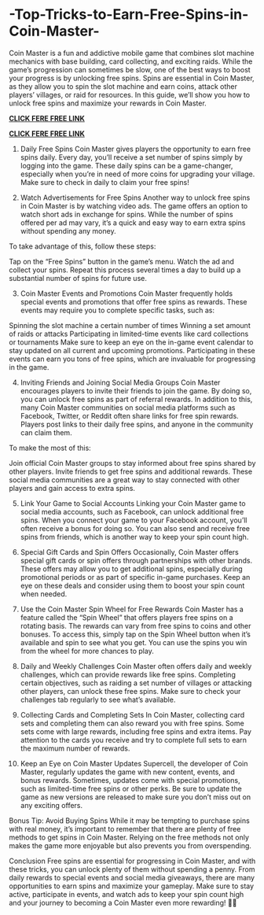 # -Top-Tricks-to-Earn-Free-Spins-in-Coin-Master-
Coin Master is a fun and addictive mobile game that combines slot machine mechanics with base building, card collecting, and exciting raids. While the game’s progression can sometimes be slow, one of the best ways to boost your progress is by unlocking free spins. Spins are essential in Coin Master, as they allow you to spin the slot machine and earn coins, attack other players’ villages, or raid for resources. In this guide, we’ll show you how to unlock free spins and maximize your rewards in Coin Master.

**[CLICK FERE FREE LINK](https://tinyurl.com/coinmastarnew2025)**

**[CLICK FERE FREE LINK](https://tinyurl.com/coinmastarnew2025)**

1. Daily Free Spins
Coin Master gives players the opportunity to earn free spins daily. Every day, you’ll receive a set number of spins simply by logging into the game. These daily spins can be a game-changer, especially when you’re in need of more coins for upgrading your village. Make sure to check in daily to claim your free spins!

2. Watch Advertisements for Free Spins
Another way to unlock free spins in Coin Master is by watching video ads. The game offers an option to watch short ads in exchange for spins. While the number of spins offered per ad may vary, it’s a quick and easy way to earn extra spins without spending any money.

To take advantage of this, follow these steps:

Tap on the “Free Spins” button in the game’s menu.
Watch the ad and collect your spins.
Repeat this process several times a day to build up a substantial number of spins for future use.

3. Coin Master Events and Promotions
Coin Master frequently holds special events and promotions that offer free spins as rewards. These events may require you to complete specific tasks, such as:

Spinning the slot machine a certain number of times
Winning a set amount of raids or attacks
Participating in limited-time events like card collections or tournaments
Make sure to keep an eye on the in-game event calendar to stay updated on all current and upcoming promotions. Participating in these events can earn you tons of free spins, which are invaluable for progressing in the game.

4. Inviting Friends and Joining Social Media Groups
Coin Master encourages players to invite their friends to join the game. By doing so, you can unlock free spins as part of referral rewards. In addition to this, many Coin Master communities on social media platforms such as Facebook, Twitter, or Reddit often share links for free spin rewards. Players post links to their daily free spins, and anyone in the community can claim them.

To make the most of this:

Join official Coin Master groups to stay informed about free spins shared by other players.
Invite friends to get free spins and additional rewards.
These social media communities are a great way to stay connected with other players and gain access to extra spins.

5. Link Your Game to Social Accounts
Linking your Coin Master game to social media accounts, such as Facebook, can unlock additional free spins. When you connect your game to your Facebook account, you’ll often receive a bonus for doing so. You can also send and receive free spins from friends, which is another way to keep your spin count high.

6. Special Gift Cards and Spin Offers
Occasionally, Coin Master offers special gift cards or spin offers through partnerships with other brands. These offers may allow you to get additional spins, especially during promotional periods or as part of specific in-game purchases. Keep an eye on these deals and consider using them to boost your spin count when needed.

7. Use the Coin Master Spin Wheel for Free Rewards
Coin Master has a feature called the “Spin Wheel” that offers players free spins on a rotating basis. The rewards can vary from free spins to coins and other bonuses. To access this, simply tap on the Spin Wheel button when it’s available and spin to see what you get. You can use the spins you win from the wheel for more chances to play.

8. Daily and Weekly Challenges
Coin Master often offers daily and weekly challenges, which can provide rewards like free spins. Completing certain objectives, such as raiding a set number of villages or attacking other players, can unlock these free spins. Make sure to check your challenges tab regularly to see what’s available.

9. Collecting Cards and Completing Sets
In Coin Master, collecting card sets and completing them can also reward you with free spins. Some sets come with large rewards, including free spins and extra items. Pay attention to the cards you receive and try to complete full sets to earn the maximum number of rewards.

10. Keep an Eye on Coin Master Updates
Supercell, the developer of Coin Master, regularly updates the game with new content, events, and bonus rewards. Sometimes, updates come with special promotions, such as limited-time free spins or other perks. Be sure to update the game as new versions are released to make sure you don’t miss out on any exciting offers.

Bonus Tip: Avoid Buying Spins
While it may be tempting to purchase spins with real money, it’s important to remember that there are plenty of free methods to get spins in Coin Master. Relying on the free methods not only makes the game more enjoyable but also prevents you from overspending.

Conclusion
Free spins are essential for progressing in Coin Master, and with these tricks, you can unlock plenty of them without spending a penny. From daily rewards to special events and social media giveaways, there are many opportunities to earn spins and maximize your gameplay. Make sure to stay active, participate in events, and watch ads to keep your spin count high and your journey to becoming a Coin Master even more rewarding! 🎰💎
